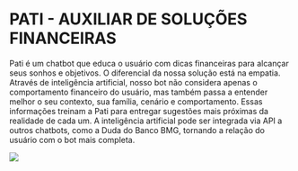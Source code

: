 # PATI - AUXILIAR DE SOLUÇÕES FINANCEIRAS
Pati é um chatbot que educa o usuário com dicas financeiras para alcançar seus sonhos e objetivos. O diferencial da nossa solução está na empatia. Através de inteligência artificial, nosso bot não considera apenas o comportamento financeiro do usuário, mas também passa a entender melhor o seu contexto, sua família, cenário e comportamento. Essas informações treinam a Pati para entregar sugestões mais próximas da realidade de cada um. A inteligência artificial pode ser integrada via API a outros chatbots, como a Duda do Banco BMG, tornando a relação do usuário com o bot mais completa.

![](http://i.picasion.com/pic90/7557c468e6bb33188014dc2ec5c22bf6.gif)

